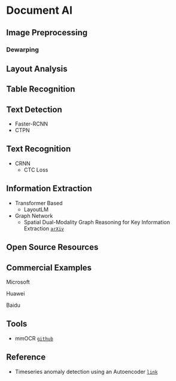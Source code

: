 # Document AI

## Image Preprocessing

### Dewarping

## Layout Analysis

## Table Recognition

## Text Detection

* Faster-RCNN
* CTPN


## Text Recognition

* CRNN
  * CTC Loss 

## Information Extraction

* Transformer Based
    * LayoutLM []()
* Graph Network
    * Spatial Dual-Modality Graph Reasoning for Key Information Extraction [`arXiv`](https://arxiv.org/abs/2103.14470)

## Open Source Resources


## Commercial Examples

Microsoft

Huawei

Baidu

## Tools

* mmOCR [`github`](https://mmocr.readthedocs.io/en/latest/)

## Reference

* Timeseries anomaly detection using an Autoencoder [`link`](https://keras.io/examples/timeseries/timeseries_anomaly_detection/)
